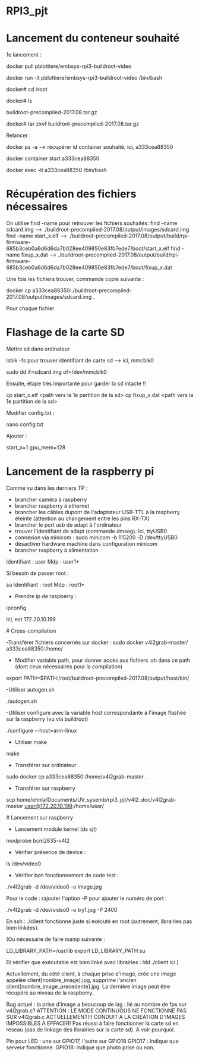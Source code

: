 # __RPI3_pjt__

# Lancement du conteneur souhaité

1e lancement : 

docker pull pblottiere/embsys-rpi3-buildroot-video

docker run -it pblottiere/embsys-rpi3-buildroot-video /bin/bash

docker# cd /root

docker# ls

buildroot-precompiled-2017.08.tar.gz

docker# tar zxvf buildroot-precompiled-2017.08.tar.gz

Relancer : 

docker ps -a --> récupérer id container souhaité; ici, a333cea88350 

docker container start a333cea88350

docker exec -it a333cea88350 /bin/bash

# Récupération des fichiers nécessaires

On utilise find -name pour retrouver les fichiers souhaités: 
find -name sdcard.img --> ./buildroot-precompiled-2017.08/output/images/sdcard.img
find -name start_x.elf -->
./buildroot-precompiled-2017.08/output/build/rpi-firmware-685b3ceb0a6d6d6da7b028ee409850e83fb7ede7/boot/start_x.elf
find -name fixup_x.dat -->
./buildroot-precompiled-2017.08/output/build/rpi-firmware-685b3ceb0a6d6d6da7b028ee409850e83fb7ede7/boot/fixup_x.dat

Une fois les fichiers trouver, commande copie suivante : 

docker cp a333cea88350:./buildroot-precompiled-2017.08/output/images/sdcard.img .

Pour chaque fichier

# Flashage de la carte SD 

Mettre sd dans ordinateur

lsblk -fs pour trouver identifiant de carte sd --> ici, mmcblk0

sudo dd if=sdcard.img of=/dev/mmcblk0

Ensuite, étape très importante pour garder la sd intacte !! 

cp start_x.elf <path vers la 1e partition de la sd>
cp fixup_x.dat <path vers la 1e partition de la sd>

Modifier config.txt :

nano config.txt

Ajouter : 

start_x=1
gpu_mem=128

# Lancement de la raspberry pi 

Comme vu dans les derniers TP : 

- brancher caméra à raspberry
- brancher raspberry à ethernet
- brancher les câbles dupont de l'adaptateur USB-TTL à la raspberry éteinte (attention au changement entre les pins RX-TX)
- brancher le port usb de adapt à l'ordinateur
- trouver l'identifiant de adapt (commande dmseg). Ici, ttyUSB0
- connexion via minicom  : sudo minicom -b 115200 -D /dev/ttyUSB0 
- désactiver hardware machine dans configuration minicom
- brancher raspberry à alimentation

Identifiant : user
Mdp : user1*

Si besoin de passer root : 

su
Identifiant : root
Mdp : root1*

- Prendre ip de raspberry : 

ipconfig

Ici, est 172.20.10.199



# Cross-compilation

-Transférer fichiers concernés sur docker : 
sudo docker v4l2grab-master/ a333cea88350:/home/

- Modifier variable path, pour donner accès aux fichiers .sh dans ce path (dont ceux nécessaires pour la compilation)

export PATH=$PATH:/root/buildroot-precompiled-2017.08/output/host/bin/

-Utiliser autogen.sh

./autogen.sh

-Utiliser configure avec la variable host correspondante à l'image flashée sur la raspberry (vu via buildroot)

./configure --host=arm-linux

- Utiliser make

make

- Transférer sur ordinateur 

sudo docker cp a333cea88350:/home/v4l2grab-master .

- Transférer sur raspberry 

scp home/ehnla/Documents/UV_sysemb/rpi3_pjt/v4l2_doc/v4l2grab-master user@172.20.10.199:/home/user/

# Lancement sur raspberry 

- Lancement module kernel (ds sjt)

modprobe bcm2835-v4l2

- Vérifier présence de device : 

ls /dev/video0

- Vérifier bon fonctionnement de code test : 

./v4l2grab -d /dev/video0 -o image.jpg

Pour le code : rajouter l'option -P pour ajouter le numéro de port : 

./v4l2grab -d /dev/video0 -o try1.jpg -P 2400

En ssh : ./client fonctionne juste si exécuté en root (autrement, librairies pas bien linkées).

(Ou nécessaire de faire manip suivante : 

LD_LIBRARY_PATH=/usr/lib
export LD_LIBRARY_PATH
su 

Et vérifier que exécutable est bien linké avec librairies : ldd ./client ici )


Actuellement, du côté client, à chaque prise d'image, crée une image appelée client[nombre_image].jpg, supprime l'ancien client[nombre_image_precedente].jpg. La dernière image peut être récupéré au niveau de la raspberry. 

Bug actuel : la prise d'image a beaucoup de lag : lié au nombre de fps sur v4l2grab.c?
ATTENTION : LE MODE CONTINUOUS NE FONCTIONNE PAS SUR v4l2grab.c ACTUELLEMENT!!! CONDUIT A LA CREATION D'IMAGES IMPOSSIBLES A EFFACER!
Pas réussi à faire fonctionner la carte sd en réseau (pas de linkage des librairies sur la carte sd). A voir pourquoi.

Pin pour LED : une sur GPIO17, l'autre sur GPIO18
GPIO17 : Indique que serveur fonctionne.
GPIO18: Indique que photo prise ou non.
